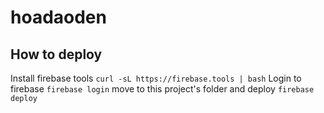 # hoadaoden
## How to deploy 
Install firebase tools 
`
curl -sL https://firebase.tools | bash
`
Login to firebase 
`
firebase login
`
move to this project's folder and deploy
`
firebase deploy
`
